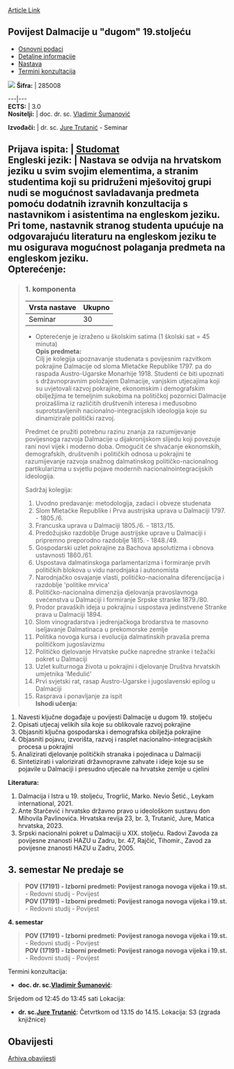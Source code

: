 [Article Link](https://www.fhs.hr/predmet/pdud1)

## Povijest Dalmacije u "dugom" 19.stoljeću
  * [Osnovni podaci](https://www.fhs.hr/predmet/pdud1#v1id-904850_224381_1_0 "Osnovni podaci")
  * [Detaljne informacije](https://www.fhs.hr/predmet/pdud1#v1id-904850_224381_1_1 "Detaljne informacije")
  * [Nastava](https://www.fhs.hr/predmet/pdud1#v1id-904850_224381_1_2 "Nastava")
  * [Termini konzultacija](https://www.fhs.hr/predmet/pdud1#v1id-904850_224381_1_3 "Termini konzultacija")


[![](https://www.fhs.hr/img/flags/gif/hr.gif)](https://www.fhs.hr/predmet/pdud1)
**Šifra:** |  285008  
  
---|---  
**ECTS:** |  3.0   
**Nositelji:** |  doc. dr. sc. [Vladimir Šumanović](https://www.fhs.hr/djelatnik/vladimir.sumanovic)   
  
**Izvođači:** |  dr. sc. [Jure Trutanić](https://www.fhs.hr/djelatnik/jure.trutanic) - Seminar  
  
**Prijava ispita:** |  [Studomat](http://www.isvu.hr/studomat)  
**Engleski jezik:** |  Nastava se odvija na hrvatskom jeziku u svim svojim elementima, a stranim studentima koji su pridruženi mješovitoj grupi nudi se mogućnost savladavanja predmeta pomoću dodatnih izravnih konzultacija s nastavnikom i asistentima na engleskom jeziku. Pri tome, nastavnik stranog studenta upućuje na odgovarajuću literaturu na engleskom jeziku te mu osigurava mogućnost polaganja predmeta na engleskom jeziku.   
**Opterećenje:**  
---  
> ### 1. komponenta
> | Vrsta nastave | Ukupno  
> ---|---  
> Seminar | 30  
> * Opterećenje je izraženo u školskim satima (1 školski sat = 45 minuta)   
**Opis predmeta:**  
> Cilj je kolegija upoznavanje studenata s povijesnim razvitkom pokrajine Dalmacije od sloma Mletačke Republike 1797. pa do raspada Austro-Ugarske Monarhije 1918. Studenti će biti upoznati s državnopravnim položajem Dalmacije, vanjskim utjecajima koji su uvjetovali razvoj pokrajine, ekonomskim i demografskim obilježjima te temeljnim sukobima na političkoj pozornici Dalmacije proizašlima iz različitih društvenih interesa i međusobno suprotstavljenih nacionalno-integracijskih ideologija koje su dinamizirale politički razvoj.  
>    
>  Predmet će pružiti potrebnu razinu znanja za razumijevanje povijesnoga razvoja Dalmacije u dijakronijskom slijedu koji povezuje rani novi vijek i moderno doba. Omogućit će shvaćanje ekonomskih, demografskih, društvenih i političkih odnosa u pokrajini te razumijevanje razvoja snažnog dalmatinskog političko-nacionalnog partikularizma u svjetlu pojave modernih nacionalnointegracijskih ideologija.  
>    
>  Sadržaj kolegija:  
>  1. Uvodno predavanje: metodologija, zadaci i obveze studenata  
>  2. Slom Mletačke Republike i Prva austrijska uprava u Dalmaciji 1797. - 1805./6.  
>  3. Francuska uprava u Dalmaciji 1805./6. - 1813./15.  
>  4. Predožujsko razdoblje Druge austrijske uprave u Dalmaciji i pripremno preporodno razdoblje 1815. - 1848./49.  
>  5. Gospodarski uzlet pokrajine za Bachova apsolutizma i obnova ustavnosti 1860./61.  
>  6. Uspostava dalmatinskoga parlamentarizma i formiranje prvih političkih blokova u vidu narodnjaka i autonomista  
>  7. Narodnjačko osvajanje vlasti, političko-nacionalna diferencijacija i razdoblje 'politike mrvica'  
>  8. Političko-nacionalna dimenzija djelovanja pravoslavnoga svećenstva u Dalmaciji i formiranje Srpske stranke 1879./80.  
>  9. Prodor pravaških ideja u pokrajinu i uspostava jedinstvene Stranke prava u Dalmaciji 1894.  
>  10. Slom vinogradarstva i jedrenjačkoga brodarstva te masovno iseljavanje Dalmatinaca u prekomorske zemlje  
>  11. Politika novoga kursa i evolucija dalmatinskih pravaša prema političkom jugoslavizmu  
>  12. Političko djelovanje Hrvatske pučke napredne stranke i težački pokret u Dalmaciji  
>  13. Uzlet kulturnoga života u pokrajini i djelovanje Društva hrvatskih umjetnika 'Medulić'  
>  14. Prvi svjetski rat, rasap Austro-Ugarske i jugoslavenski epilog u Dalmaciji  
>  15. Rasprava i ponavljanje za ispit  
**Ishodi učenja:**  
  1. Navesti ključne događaje u povijesti Dalmacije u dugom 19. stoljeću
  2. Opisati utjecaj velikih sila koje su oblikovale razvoj pokrajine
  3. Objasniti ključna gospodarska i demografska obilježja pokrajine
  4. Objasniti pojavu, izvorišta, razvoj i rasplet nacionalno-integracijskih procesa u pokrajini
  5. Analizirati djelovanje političkih stranaka i pojedinaca u Dalmaciji
  6. Sintetizirati i valorizirati državnopravne zahvate i ideje koje su se pojavile u Dalmaciji i presudno utjecale na hrvatske zemlje u cjelini

  
**Literatura:**  
  1. Dalmacija i Istra u 19. stoljeću, Trogrlić, Marko. Nevio Šetić., Leykam international, 2021. 
  2. Ante Starčević i hrvatsko državno pravo u ideološkom sustavu don Mihovila Pavlinovića. Hrvatska revija 23, br. 3, Trutanić, Jure, Matica hrvatska, 2023. 
  3. Srpski nacionalni pokret u Dalmaciji u XIX. stoljeću. Radovi Zavoda za povijesne znanosti HAZU u Zadru, br. 47, Rajčić, Tihomir., Zavod za povijesne znanosti HAZU u Zadru, 2005. 

  
**3. semestar** Ne predaje se  
---  
> **POV (17191) - Izborni predmeti: Povijest ranoga novoga vijeka i 19.st.** - Redovni studij - Povijest  
>  **POV (17191) - Izborni predmeti: Povijest ranoga novoga vijeka i 19.st.** - Redovni studij - Povijest  
>   
  
**4. semestar**  
> **POV (17191) - Izborni predmeti: Povijest ranoga novoga vijeka i 19.st.** - Redovni studij - Povijest  
>  **POV (17191) - Izborni predmeti: Povijest ranoga novoga vijeka i 19.st.** - Redovni studij - Povijest  
>   
Termini konzultacija: 
  * **doc. dr. sc.[Vladimir Šumanović](https://www.fhs.hr/djelatnik/vladimir.sumanovic)**: 
  
Srijedom od 12:45 do 13:45 sati
Lokacija: 
  * **dr. sc.[Jure Trutanić](https://www.fhs.hr/djelatnik/jure.trutanic)**: 
Četvrtkom od 13.15 do 14.15.
Lokacija: S3 (zgrada knjižnice) 


## Obavijesti
[Arhiva obavijesti](https://www.fhs.hr/predmet/pdud1?@=21tvf#news_132463 "Arhiva obavijesti")

